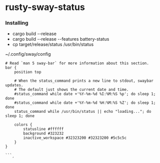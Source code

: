 # rusty-sway-status

### Installing
* cargo build --release
* cargo build --release --features battery-status
* cp target/release/status /usr/bin/status

~/.config/sway/config
```
# Read `man 5 sway-bar` for more information about this section.
bar {
    position top

    # When the status_command prints a new line to stdout, swaybar updates.
    # The default just shows the current date and time.
    #status_command while date +'%Y-%m-%d %I:%M:%S %p'; do sleep 1; done
    #status_command while date +'%Y-%m-%d %H:%M:%S %Z'; do sleep 1; done
    status_command while /usr/bin/status || echo "loading..."; do sleep 1; done

    colors {
        statusline #ffffff
        background #323232
        inactive_workspace #32323200 #32323200 #5c5c5c
    }
}

```¸
